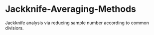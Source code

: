 # Jackknife-Averaging-Methods

Jackknife analysis via reducing sample number according to common divisiors.
